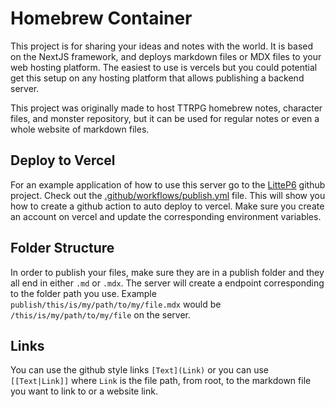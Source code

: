 # Homebrew Container

This project is for sharing your ideas and notes with the world. It is based on the NextJS framework, and deploys markdown files or MDX files to your web hosting platform. The easiest to use is vercels but you could potential get this setup on any hosting platform that allows publishing a backend server.

This project was originally made to host TTRPG homebrew notes, character files, and monster repository, but it can be used for regular notes or even a whole website of markdown files.

## Deploy to Vercel

For an example application of how to use this server go to the [LitteP6](https://github.com/nsnyder1992/little-p6) github project. Check out the [.github/workflows/publish.yml](https://github.com/nsnyder1992/little-p6/blob/main/.github/workflows/publish.yml) file. This will show you how to create a github action to auto deploy to vercel. Make sure you create an account on vercel and update the corresponding environment variables.

## Folder Structure

In order to publish your files, make sure they are in a publish folder and they all end in either `.md` or `.mdx`. The server will create a endpoint corresponding to the folder path you use. Example `publish/this/is/my/path/to/my/file.mdx` would be `/this/is/my/path/to/my/file` on the server.

## Links 

You can use the github style links `[Text](Link)` or you can use `[[Text|Link]]` where `Link` is the file path, from root, to the markdown file you want to link to or a website link.
